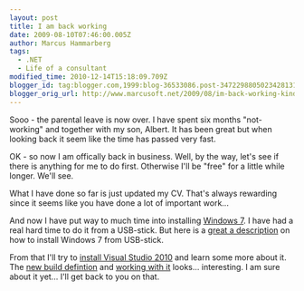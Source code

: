 ```yaml
---
layout: post
title: I am back working
date: 2009-08-10T07:46:00.005Z
author: Marcus Hammarberg
tags:
  - .NET
  - Life of a consultant
modified_time: 2010-12-14T15:18:09.709Z
blogger_id: tag:blogger.com,1999:blog-36533086.post-3472298805023428131
blogger_orig_url: http://www.marcusoft.net/2009/08/im-back-working-kinda.html
---
```



Sooo -
the parental leave is now over. I have spent six months "not-working"
and together with my son, Albert. It has been great but when looking
back it seem like the time has passed very fast.

OK - so now I am offically back in business. Well, by the way, let's see
if there is anything for me to do first. Otherwise I'll be "free" for a
little while longer. We'll see.

What I have done so far is just updated my CV. That's always rewarding
since it seems like you have done a lot of important work...

And now I have put way to much time into installing [Windows
7](http://www.microsoft.com/windows/windows-7/). I have had a real hard
time to do it from a USB-stick. But here is a [great a
description](http://kmwoley.com/blog/?p=345) on how to install Windows 7
from USB-stick.

From that I'll try to [install Visual Studio
2010](http://blogs.combitech.se/salmi/archive/2009/05/18/visual-studio-2010-beta-slaumlppt.aspx)
and learn some more about it. The [new build
defintion](http://blogs.conchango.com/gracemollison/archive/2009/07/28/tfs-a-tale-of-two-versions.aspx)
and [working with
it](http://geekswithblogs.net/jakob/archive/2009/05/27/working-with-build-definitions-in-tfs-team-build-2010.aspx)
looks... interesting. I am sure about it yet... I'll get back to you on
that.
